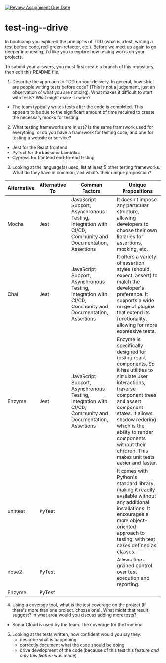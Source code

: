 [![Review Assignment Due Date](https://classroom.github.com/assets/deadline-readme-button-22041afd0340ce965d47ae6ef1cefeee28c7c493a6346c4f15d667ab976d596c.svg)](https://classroom.github.com/a/ycVsfoVh)
# test-ing--drive

In bootcamp you explored the principles of TDD (what is a test, writing a test before code, red-green-refactor, etc.). Before we meet up again to go deeper into testing, I'd like you to explore how testing works on your projects.

To submit your answers, you must first create a branch of this repository, then edit this README file.

1. Describe the approach to TDD on your delivery. In general, how strict are people writing tests before code? (This is not a judgement, just an observation of what you are noticing). What makes it difficult to start with tests? What might make it easier?

- The team typically writes tests after the code is completed. This appears to be due to the significant amount of time required to create the necessary mocks for testing.

2. What testing frameworks are in use? Is the same framework used for everything, or do you have a framework for testing code, and one for testing a website or service?

- Jest for the React frontend
- PyTest for the backend Lambdas
- Cypress for frontend end-to-end testing

3. Looking at the language(s) used, list at least 5 other testing frameworks. What do they have in common, and what's their unique proposition?

| Alternative | Alternative To | Comman Factors | Unique Propositions |
|----------|----------|----------|----------|
| Mocha | Jest | JavaScript Support, Asynchronous Testing, Integration with CI/CD, Community and Documentation, Assertions | It doesn’t impose any particular structure, allowing developers to choose their own libraries for assertions, mocking, etc. |
| Chai | Jest | JavaScript Support, Asynchronous Testing, Integration with CI/CD, Community and Documentation, Assertions | It offers a variety of assertion styles (should, expect, assert) to match the developer's preference. It supports a wide range of plugins that extend its functionality, allowing for more expressive tests.|
| Enzyme | Jest | JavaScript Support, Asynchronous Testing, Integration with CI/CD, Community and Documentation, Assertions | Enzyme is specifically designed for testing react components. So it has utilities to simulate user interactions, traverse component trees and assert component states. It allows shadow redering which is the ability to render components without their children. This makes unit tests easier and faster. |
| unittest | PyTest | | It comes with Python's standard library, making it readily available without any additional installations. It encourages a more object-oriented approach to testing, with test cases defined as classes. |
| nose2 | PyTest | | Allows fine-grained control over test execution and reporting. |
| Enzyme | PyTest | | |

4. Using a coverage tool, what is the test coverage on the project (If there's more than one project, choose one). What might that result suggest? In what area would you discuss adding more tests?

- Sonar Cloud is used by the team. The coverage for the frontend 

5. Looking at the tests written, how confident would you say they:
    - describe what is happening
    - correctly document what the code should be doing
    - drive development of the code (because of this test this feature *and only this feature* was made)



